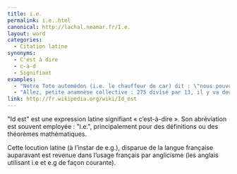 ```yaml
---
title: i.e.
permalink: i.e..html
canonical: http://lachal.neamar.fr/I.e.
layout: word
categories:
  - Citation latine
synonyms:
  - C'est à dire
  - c-à-d
  - Signifiant
examples:
  - "Notre Toto automédon (i.e. le chauffeur de car) dit : \"nous pouvons loger tout le monde !\" (cf. histoires)."
  - "Allez, petite anamnèse collective : 275 divisé par 13, il y va deux fois, deux fois 13 égalent 26, ôtés de 27 égalent 1, etc., bref, on arrive, sous forme linéaire, à 275=13× 21+2. Mais 275 c'est quoi ? 5, c'est le chiffre des unités, 7, celui des dizaines, 2, celui des centaines, i.e. 275=2× 102+7× 10+5 (cf. histoires). "
link: http://fr.wikipedia.org/wiki/Id_est
---
```


"Id est" est une expression latine signifiant « c’est-à-dire ». Son abréviation est souvent employée : "i.e.", principalement pour des définitions ou des théorèmes mathématiques.

Cette locution latine (à l’instar de e.g.), disparue de la langue française auparavant est revenue dans l’usage français par anglicisme (les anglais utilisant i.e et e.g de façon courante).

